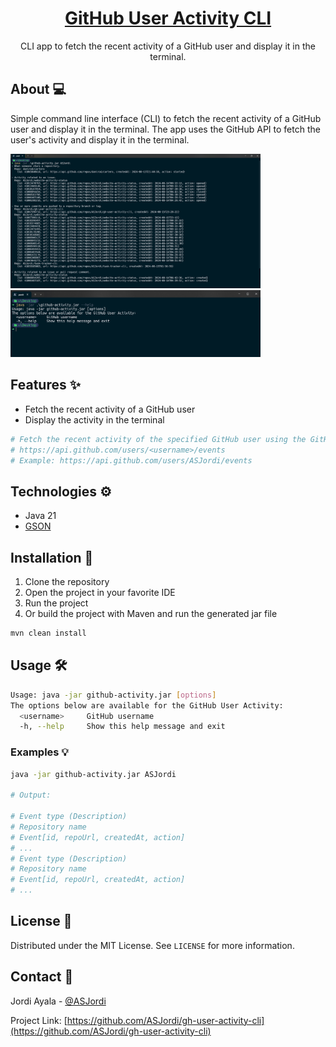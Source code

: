 <div align="center">
  <h1 align="center"><a href="https://github.com/ASJordi/gh-user-activity-cli">GitHub User Activity CLI</a></h1>

  <p align="center">CLI app to fetch the recent activity of a GitHub user and display it in the terminal.</p>
</div>

## About :computer:

Simple command line interface (CLI) to fetch the recent activity of a GitHub user and display it in the terminal. The app uses the GitHub API to fetch the user's activity and display it in the terminal.

<img src="src/main/resources/app01.png" alt="GitHub User Activity CLI" width="400"/> <br>
<img src="src/main/resources/app02.png" alt="GitHub User Activity CLI" width="400"/>

## Features :sparkles:

- Fetch the recent activity of a GitHub user
- Display the activity in the terminal

```bash
# Fetch the recent activity of the specified GitHub user using the GitHub API.
# https://api.github.com/users/<username>/events
# Example: https://api.github.com/users/ASJordi/events 
```

## Technologies :gear:

- Java 21
- [GSON](https://github.com/google/gson)

## Installation :floppy_disk:

1. Clone the repository
2. Open the project in your favorite IDE
3. Run the project
4. Or build the project with Maven and run the generated jar file

```bash
mvn clean install
```

## Usage :hammer_and_wrench:

```bash
Usage: java -jar github-activity.jar [options]
The options below are available for the GitHub User Activity:
  <username>     GitHub username
  -h, --help     Show this help message and exit
```

### Examples :bulb:

```bash
java -jar github-activity.jar ASJordi

# Output:

# Event type (Description)
# Repository name
# Event[id, repoUrl, createdAt, action]
# ...
# Event type (Description)
# Repository name
# Event[id, repoUrl, createdAt, action]
# ...
```

## License :page_facing_up:

Distributed under the MIT License. See `LICENSE` for more information.

## Contact :email:

Jordi Ayala - [@ASJordi](https://twitter.com/ASJordi)

Project Link: [https://github.com/ASJordi/gh-user-activity-cli](https://github.com/ASJordi/gh-user-activity-cli)